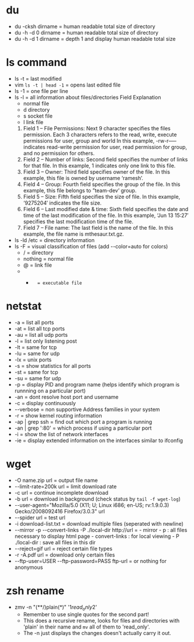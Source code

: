 # du
* du -cksh dirname = human readable total size of directory
* du -h -d 0 dirname = human readable total size of directory
* du -h -d 1 dirname = depth 1 and display human readable total size

# ls command
* ls -t = last modified
* vim `ls -t | head -1` = opens last edited file
* ls -1 = one file per line
* ls -l = all information about files/directories
  Field Explanation
  - normal file
  - d directory
  - s socket file
  - l link file
  1. Field 1 – File Permissions: Next 9 character specifies the files permission. Each 3 characters refers to the read, write, execute permissions for user, group and world In this example, -rw-r—– indicates read-write permission for user, read permission for group, and no permission for others.
  2. Field 2 – Number of links: Second field specifies the number of links for that file. In this example, 1 indicates only one link to this file.
  3. Field 3 – Owner: Third field specifies owner of the file. In this example, this file is owned by username ‘ramesh’.
  4. Field 4 – Group: Fourth field specifies the group of the file. In this example, this file belongs to ”team-dev’ group.
  5. Field 5 – Size: Fifth field specifies the size of file. In this example, ’9275204′ indicates the file size.
  6. Field 6 – Last modified date & time: Sixth field specifies the date and time of the last modification of the file. In this example, ‘Jun 13 15:27′ specifies the last modification time of the file.
  7. Field 7 – File name: The last field is the name of the file. In this example, the file name is mthesaur.txt.gz.
* ls -ld /etc = directory information
* ls -F = visual classification of files (add --color=auto for colors)
  - /       = directory
  - nothing = normal file
  - @       = link file
  - *       = executable file

# netstat
* -a  = list all ports
* -at = list all tcp ports
* -au = list all udp ports
* -l  = list only listening post
* -lt = same for tcp
* -lu = same for udp
* -lx = unix ports
* -s = show statistics for all ports
* -st = same for tcp
* -su = same for udp
* -p = display PID and program name (helps identify which program is runnning on a particular port)
* -an = dont resolve host port and username
* -c = display continuously
* --verbose = non supportive Address families in your system
* -r = show kernel routing information
* -ap | grep ssh = find out which port a program is running
* -an | grep ':80' = which process if using a particular port
* -i = show the list of network interfaces
* -ie = display extended information on the interfaces similar to ifconfig

# wget
* -O name.zip url = output file name
* --limit-rate=200k url = limit download rate
* -c url = continue incomplete download
* -b url = download in background (check status by `tail -f wget-log`)
* --user-agent="Mozilla/5.0 (X11; U; Linux i686; en-US; rv:1.9.0.3) Gecko/2008092416 Firefox/3.0.3" url
* --spider url = test url
* -i download-list.txt = download multiple files (seperated with newline)
* --mirror -p --convert-links -P ./local-dir http://url =
        - mirror
        - p : all files necessary to display html page
        - convert-links : for local viewing
        - P ./local-dir : save all files in this dir
* --reject=gif url = reject certain file types
* -r -A.pdf url = download only certain files
* --ftp-user=USER --ftp-password=PASS ftp-url = or nothing for anonymous

# zsh rename
* zmv -n "(**/)plain(*)" '$1read_only$2'
    - Remember to use single quotes for the second part! 
    - This does a recursive rename, looks for files and directories with 'plain' in their name and `mv` all of them to 'read_only'. 
    - The -n just displays the changes doesn't actually carry it out.
